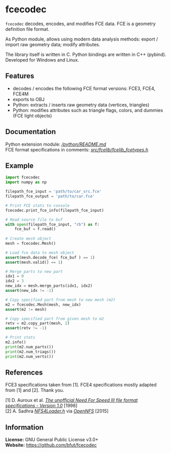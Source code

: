 # fcecodec
`fcecodec` decodes, encodes, and modifies FCE data. FCE is a geometry definition file format.

As Python module, allows using modern data analysis methods: export / import raw geometry data; modify attributes.

The library itself is written in C. Python bindings are written in C++ (pybind). Developed for Windows and Linux.

## Features
* decodes / encodes the following FCE format versions: FCE3, FCE4, FCE4M
* exports to OBJ
* Python: extracts / inserts raw geometry data (vertices, triangles)
* Python: modifies attributes such as triangle flags, colors, and dummies (FCE light objects)

## Documentation
Python extension module: [_/python/README.md_](/python/README.md)<br/>
FCE format specifications in comments: [_src/fcelib/fcelib_fcetypes.h_](/src/fcelib/fcelib_fcetypes.h)<br/>

## Example
```py
import fcecodec
import numpy as np

filepath_fce_input = 'path/to/car_src.fce'
filepath_fce_output = 'path/to/car.fce'

# Print FCE stats to console
fcecodec.print_fce_info(filepath_fce_input)

# Read source file to buf
with open(filepath_fce_input, "rb") as f:
    fce_buf = f.read()
    
# Create mesh object
mesh = fcecodec.Mesh()

# Load fce data to mesh object
assert(mesh.decode_fce( fce_buf ) == 1)
assert(mesh.valid() == 1)

# Merge parts to new part
idx1 = 0
idx2 = 3
new_idx = mesh.merge_parts(idx1, idx2)
assert(new_idx != -1)

# Copy specified part from mesh to new mesh (m2)
m2 = fcecodec.Mesh(mesh, new_idx)
assert(m2 != mesh)

# Copy specified part from given mesh to m2
retv = m2.copy_part(mesh, 2)
assert(retv != -1)

# Print stats
m2.info()
print(m2.num_parts())
print(m2.num_triags())
print(m2.num_verts())
```

## References
FCE3 specifications taken from [1]. FCE4 specifications mostly adapted from [1] and [2]. Thank you.

[1] D. Auroux et al. [_The unofficial Need For Speed III file format specifications - Version 1.0_](/references/unofficial_nfs3_file_specs_10.txt) [1998]<br/>
[2] A. Sadhra [_NFS4Loader.h_](/references/OpenNFS/NFS4Loader.h) via [_OpenNFS_](https://github.com/OpenNFS) [2015]<br/>

## Information
__License:__ GNU General Public License v3.0+<br/>
__Website:__ <https://github.com/bfut/fcecodec>
